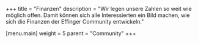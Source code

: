 +++
title = "Finanzen"
description = "Wir legen unsere Zahlen so weit wie möglich offen. Damit können sich alle Interessierten ein Bild machen, wie sich die Finanzen der Effinger Community entwickeln."

[menu.main]
weight = 5
parent = "Community"
+++
